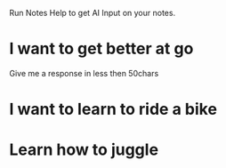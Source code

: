 Run Notes Help to get AI Input on your notes.

# I want to get better at go
Give me a response in less then 50chars

# I want to learn to ride a bike


# Learn how to juggle
